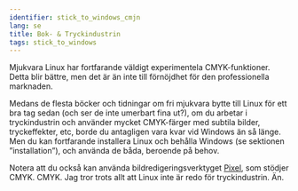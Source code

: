 ```yaml
---
identifier: stick_to_windows_cmjn
lang: se
title: Bok- & Tryckindustrin
tags: stick_to_windows
---
```


Mjukvara Linux har fortfarande väldigt experimentela CMYK-funktioner. Detta blir bättre, men det är än inte till förnöjdhet för den professionella marknaden.

Medans de flesta böcker och tidningar om fri mjukvara bytte till Linux för ett bra tag sedan (och ser de inte umerbart fina ut?), om du arbetar i tryckindustrin och använder mycket CMYK-färger med subtila bilder, tryckeffekter, etc, borde du antagligen vara kvar vid Windows än så länge. Men du kan fortfarande installera Linux och behålla Windows (se sektionen ”installation”), och använda de båda, beroende på behov.

Notera att du också kan använda bildredigeringsverktyget
<a href="http://www.kanzelsberger.com/pixel/">Pixel</a>, som stödjer CMYK.
CMYK. Jag tror trots allt att Linux inte är redo för tryckindustrin. Än.

